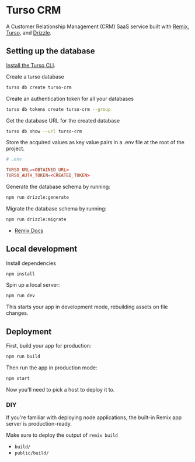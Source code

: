 # Turso CRM

A Customer Relationship Management (CRM) SaaS service built with [Remix], [Turso], and [Drizzle].

## Setting up the database

[Install the Turso CLI].

Create a turso database

```sh
turso db create turso-crm
```

Create an authentication token for all your databases

```sh
turso db tokens create turso-crm --group
```

Get the database URL for the created database

```sh
turso db show --url turso-crm
```

Store the acquired values as key value pairs in a .env file at the root of the project.

```toml
# .env

TURSO_URL=<OBTAINED_URL>
TURSO_AUTH_TOKEN=<CREATED_TOKEN>
```

Generate the database schema by running:

```sh
npm run drizzle:generate
```

Migrate the database schema by running:

```sh
npm run drizzle:migrate
```

- [Remix Docs](https://remix.run/docs)

## Local development

Install dependencies

```sh
npm install
```

Spin up a local server:

```sh
npm run dev
```

This starts your app in development mode, rebuilding assets on file changes.

## Deployment

First, build your app for production:

```sh
npm run build
```

Then run the app in production mode:

```sh
npm start
```

Now you'll need to pick a host to deploy it to.

### DIY

If you're familiar with deploying node applications, the built-in Remix app server is production-ready.

Make sure to deploy the output of `remix build`

- `build/`
- `public/build/`

[Install the Turso CLI]: https://docs.turso.tech/reference/turso-cli#installation
[Remix]: https://remix.run
[Turso]: https://turso.tech
[Drizzle]: https://drizzle.team
